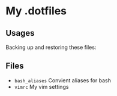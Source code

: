 # My .dotfiles

## Usages
Backing up and restoring these files:



## Files

* ```bash_aliases```    Convient aliases for bash
* ```vimrc```           My vim settings

